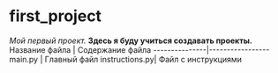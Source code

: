 # first_project

*Мой первый проект.*
**Здесь я буду учиться создавать проекты.**
Название файла | Содержание файла
---------------|-----------------
main.py        | Главный файл
instructions.py| Файл с инструкциями
